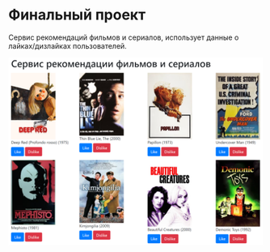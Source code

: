 # Финальный проект

Сервис рекомендаций фильмов и сериалов, использует данные о лайках/дизлайках пользователей.

![Сервис фронт](front.png)